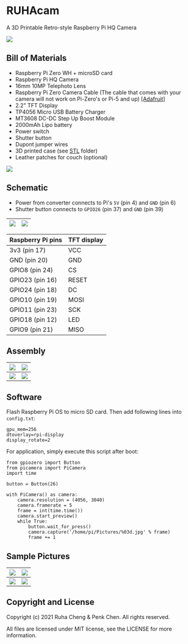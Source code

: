 # RUHAcam 

A 3D Printable Retro-style Raspberry Pi HQ Camera

![](images/ruhacam-cover.jpg)

## Bill of Materials 

- Raspberry Pi Zero WH + microSD card 
- Raspberry Pi HQ Camera 
- 16mm 10MP Telephoto Lens 
- Raspberry Pi Zero Camera Cable (The cable that comes with your camera will not work on Pi-Zero's or Pi-5 and up) [[Adafruit]](https://www.adafruit.com/product/3157)
- 2.2" TFT Display 
- TP4056 Micro USB Battery Charger 
- MT3608 DC-DC Step Up Boost Module 
- 2000mAh Lipo battery 
- Power switch 
- Shutter button 
- Dupont jumper wires 
- 3D printed case (see [STL](STL) folder)
- Leather patches for couch (optional)

![](images/ruhacam-bom.jpg)

## Schematic

- Power from converter connects to Pi's `5V` (pin 4) and `GND` (pin 6)
- Shutter button connects to `GPIO26` (pin 37) and `GND` (pin 39) 

| ![](images/ruhacam-schematic.jpg) | ![](images/ruhacam-schematic-2.jpg) |
|-----|-----|

| Raspberry Pi pins | TFT display |
|-------------------|-------------|
| 3v3 (pin 17) | VCC |
| GND (pin 20) | GND |
| GPIO8 (pin 24) | CS |
| GPIO23 (pin 16) | RESET |
| GPIO24 (pin 18) | DC |
| GPIO10 (pin 19) | MOSI |
| GPIO11 (pin 23) | SCK | 
| GPIO18 (pin 12) | LED | 
| GPIO9 (pin 21) | MISO | 

## Assembly

| ![](images/asm-2.jpg) | ![](images/asm-3.jpg) |
|-----------------------|-----------------------|
| ![](images/asm-4.jpg) | ![](images/asm-1.jpg) |

## Software 

Flash Raspberry Pi OS to micro SD card. Then add following lines into `config.txt`: 

    gpu_mem=256
    dtoverlay=rpi-display
    display_rotate=2

For application, simply execute this script after boot: 

    from gpiozero import Button
    from picamera import PiCamera
    import time

    button = Button(26)

    with PiCamera() as camera:
        camera.resolution = (4056, 3040)
        camera.framerate = 5
        frame = int(time.time())
        camera.start_preview()
        while True:
            button.wait_for_press()
            camera.capture('/home/pi/Pictures/%03d.jpg' % frame)
            frame += 1

## Sample Pictures 

| ![](images/1616840925.JPG) | ![](images/1616769300.JPG) |
|----------------------------|----------------------------|
| ![](images/1616769323.JPG) | ![](images/1616840940.JPG) |

## Copyright and License

Copyright (c) 2021 Ruha Cheng & Penk Chen. All rights reserved. 

All files are licensed under MIT license, see the LICENSE for more information. 
